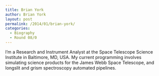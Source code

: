 ```yaml
---
title: Brian York
author: Brian York
layout: post
permalink: /2014/01/brian-york/
categories:
  - Biography
  - Round 08/0
---
```

I&#8217;m a Research and Instrument Analyst at the Space Telescope Science Institute in Baltimore, MD, USA. My current programming involves simulating science products for the James Webb Space Telescope, and longslit and grism spectroscopy automated pipelines.
